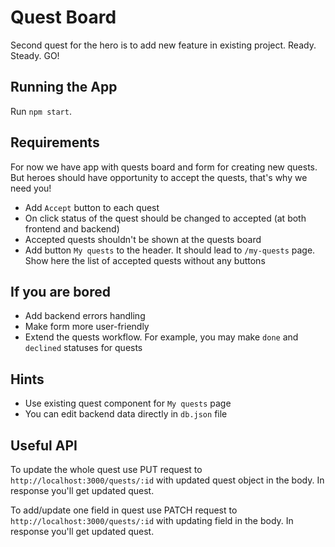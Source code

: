 # Quest Board

Second quest for the hero is to add new feature in existing project. Ready. Steady. GO!

## Running the App

Run `npm start`.

## Requirements

For now we have app with quests board and form for creating new quests. But heroes should have opportunity to accept the quests, that's why we need you!

- Add `Accept` button to each quest
- On click status of the quest should be changed to accepted (at both frontend and backend)
- Accepted quests shouldn't be shown at the quests board
- Add button `My quests` to the header. It should lead to `/my-quests` page. Show here the list of accepted quests without any buttons

## If you are bored

- Add backend errors handling
- Make form more user-friendly
- Extend the quests workflow. For example, you may make `done` and `declined` statuses for quests

## Hints

- Use existing quest component for `My quests` page
- You can edit backend data directly in `db.json` file

## Useful API

To update the whole quest use PUT request to `http://localhost:3000/quests/:id` with updated quest object in the body. In response you'll get updated quest.

To add/update one field in quest use PATCH request to `http://localhost:3000/quests/:id` with updating field in the body. In response you'll get updated quest.

